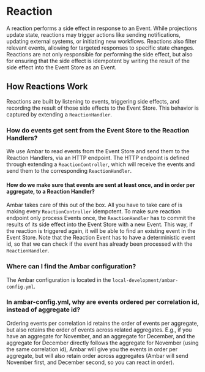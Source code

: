 # Reaction

A reaction performs a side effect in response to an Event. While projections update state, reactions 
may trigger actions like sending notifications, updating external systems, or initiating new workflows. Reactions also 
filter relevant events, allowing for targeted responses to specific state changes. Reactions are not only responsible
for performing the side effect, but also for ensuring that the side effect is idempotent by writing the result of the
side effect into the Event Store as an Event.

## How Reactions Work

Reactions are built by listening to events, triggering side effects, and recording the result of those side effects
to the Event Store. This behavior is captured by extending a `ReactionHandler`.

### How do events get sent from the Event Store to the Reaction Handlers?

We use Ambar to read events from the Event Store and send them to the Reaction Handlers, via an HTTP endpoint.
The HTTP endpoint is defined through extending a `ReactionController`, which will receive the events and send
them to the corresponding `ReactionHandler`.

#### How do we make sure that events are sent at least once, and in order per aggregate, to a Reaction Handler?

Ambar takes care of this out of the box. All you have to take care of is making every `ReactionController` idempotent.
To make sure reaction endpoint only process Events once, the `ReactionHandler` has to commit the results of its
side effect into the Event Store with a new Event. This way, if the reaction is triggered again, it will be able to find
an existing event in the Event Store. Note that the Reaction Event has to have a deterministic event id, so that
we can check if the event has already been processed with the `ReactionHandler`.

### Where can I find the Ambar configuration?

The Ambar configuration is located in the `local-development/ambar-config.yml`.

### In ambar-config.yml, why are events ordered per correlation id, instead of aggregate id?

Ordering events per correlation id retains the order of events per aggregate, but also retains the order of events
across related aggregates. E.g., if you have an aggregate for November, and an aggregate for December, and the aggregate
for December directly follows the aggregate for November (using the same correlation id), Ambar will give you the events
in order per aggregate, but will also retain order across aggregates (Ambar will send November first, and December
second, so you can react in order).

